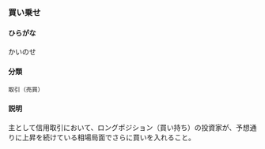 <div style="display:none;">

## [あ行](securities-terms?id=あ行)
## [か行](securities-terms?id=か行)

</div>

### 買い乗せ

#### ひらがな

かいのせ

#### 分類

`取引（売買）`

#### 説明

主として信用取引において、ロングポジション（買い持ち）の投資家が、予想通りに上昇を続けている相場局面でさらに買いを入れること。

<div style="display:none;">

## [さ行](securities-terms?id=さ行)
## [た行](securities-terms?id=た行)
## [な行](securities-terms?id=な行)
## [は行](securities-terms?id=は行)
## [ま行](securities-terms?id=ま行)
## [や行](securities-terms?id=や行)
## [ら行](securities-terms?id=ら行)
## [わ行](securities-terms?id=わ行)
## [英数字・記号](securities-terms?id=英数字・記号)

</div>

